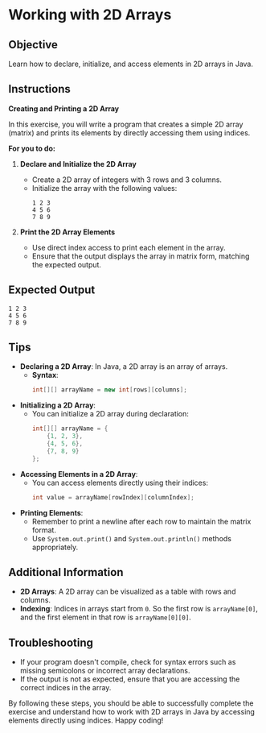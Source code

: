 # Working with 2D Arrays

## Objective
Learn how to declare, initialize, and access elements in 2D arrays in Java.

## Instructions

**Creating and Printing a 2D Array**

In this exercise, you will write a program that creates a simple 2D array (matrix) and prints its elements by directly accessing them using indices.

**For you to do:**

1. **Declare and Initialize the 2D Array**
   - Create a 2D array of integers with 3 rows and 3 columns.
   - Initialize the array with the following values:
     ```
     1 2 3
     4 5 6
     7 8 9
     ```

2. **Print the 2D Array Elements**
   - Use direct index access to print each element in the array.
   - Ensure that the output displays the array in matrix form, matching the expected output.

## Expected Output
```
1 2 3
4 5 6
7 8 9
```

## Tips
- **Declaring a 2D Array**: In Java, a 2D array is an array of arrays.
   - **Syntax**:
     ```java
     int[][] arrayName = new int[rows][columns];
     ```
- **Initializing a 2D Array**:
   - You can initialize a 2D array during declaration:
     ```java
     int[][] arrayName = {
         {1, 2, 3},
         {4, 5, 6},
         {7, 8, 9}
     };
     ```
- **Accessing Elements in a 2D Array**:
   - You can access elements directly using their indices:
     ```java
     int value = arrayName[rowIndex][columnIndex];
     ```
- **Printing Elements**:
   - Remember to print a newline after each row to maintain the matrix format.
   - Use `System.out.print()` and `System.out.println()` methods appropriately.

## Additional Information
- **2D Arrays**: A 2D array can be visualized as a table with rows and columns.
- **Indexing**: Indices in arrays start from `0`. So the first row is `arrayName[0]`, and the first element in that row is `arrayName[0][0]`.

## Troubleshooting
- If your program doesn't compile, check for syntax errors such as missing semicolons or incorrect array declarations.
- If the output is not as expected, ensure that you are accessing the correct indices in the array.

By following these steps, you should be able to successfully complete the exercise and understand how to work with 2D arrays in Java by accessing elements directly using indices. Happy coding!
